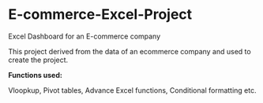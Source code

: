 # E-commerce-Excel-Project
Excel Dashboard for an E-commerce company

This project derived from the data of an ecommerce company and used to create the project.

**Functions used:**

Vloopkup, Pivot tables, Advance Excel functions, Conditional formatting etc.

